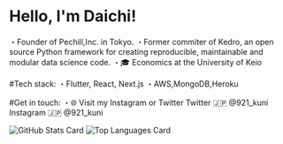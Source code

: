 # Hello, I'm Daichi!
・Founder of Pechill,Inc. in Tokyo.
・Former commiter of Kedro, an open source Python framework for creating reproducible, maintainable and modular data science code.
・🎓 Economics at the University of Keio

#Tech stack:
・Flutter, React, Next.js
・AWS,MongoDB,Heroku


#Get in touch:
・🌐 Visit my Instagram or Twitter
  Twitter 🇯🇵 @921_kuni
  Instagram 🇯🇵 @921_kuni

![GitHub Stats Card](https://github-readme-stats.vercel.app/api?username=daichi-kunii&theme=onedark)
![Top Languages Card](https://github-readme-stats.vercel.app/api/top-langs/?username=daichi-kunii&theme=onedark)
